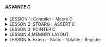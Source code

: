 ##### ADVANCE C

<details>
  <summary>LESSION 1: Compiler - Macro C</summary>
  
    - Định nghĩa Macro bằng lệnh chỉ thị #define kèm theo với một tên hoặc một hàm bất kỳ
        VD: #define var 100 
    - Trong quá trình tiền xủ lý(preprocessors), nếu xuất hiện một macro var thì bộ preprocessors sẽ thay thế các macro đó bằng 100
    - Macro có thể chứa hàm số, các tham số ở trong macro có thể là bất kì kiểu dữ liệu nào
  
</details>

<details>
  <summary>LESSON 2: STDARG - ASSERT C</summary>
  
    - Thư viện stdarg được sử dụng làm việc với các input parameter không xác định. VD: printf, scanf.
        Các tham số:
          1. va_list:là một kiểu dữ liệu để đại diện cho danh sách các đối số biến đổi
          2. va_start: Bắt đầu một danh sách đối số biến đổi. Nó cần được gọi trước khi truy cập các đối số biến đổi đầu tiên
          3. va_arg: Truy cập một đối số trong danh sách. Hàm này nhận một đối số của kiểu được xác định bởi tham số thứ
          4. va_end: Kết thúc việc sử dụng danh sách đối số biến đổi. Nó cần được gọi trước khi kết thúc hàm
    - Thư viện assert 
          1. Cung cấp macro assert.
          2. Macro này được sử dụng để kiểm tra một điều kiện.
          3. Nếu điều kiện đúng (true), không có gì xảy ra và chương trình tiếp tục thực thi.
          4. Nếu điều kiện sai (false), chương trình dừng lại và thông báo một thông điệp lỗi.
          5. Dùng trong debug, dùng #define NDEBUG để tắt debug
 </details>  
 
<details>
  <summary>LESSON 3: POINTER C</summary>

    - Mỗi một biến sẽ có một địa chỉ khác nhau
    - Con trỏ là một biến được khai báo dùng để trỏ tới địa chỉ khác, được khai báo: datatype *ptr. VD: int *p
    - Khi khai báo p = &a thì p sẽ trỏ tới và lưu địa chỉ của biến a. Dùng deference(*) để lấy giá trị mà con trỏ trỏ tới
    
    ● Con trỏ hàm:
        Là 1 con trỏ trỏ tới 1 hàm, là 1 biến lưu trữ địa chỉ của hàm, gọi hàm thông qua con trỏ
        Ứng dụng trong những tình huống cần truyền các hàm như tham số cho một hàm khác. VD:
                      #include <stdio.h>
                      
                       int a = 15;
                       int b = 2;

                      int multiply(){
                      return a * b; 
                      }

                      void print(int (*funcptr)())
                      {
                          printf( "The value of the product is: " ,funcptr() );
                      }

                      int main()
                      {
                          print(multiply);
                          return 0;
                      }
               
    ● #Pointer to Constant:
        Con trỏ hằng: là 1 con trỏ không thể thay đổi giá trị tại địa chỉ mà nó trỏ đến,có thể thay đổi địa chỉ con trỏ trỏ tới
            const <kiểu dữ liệu> * < tên con trỏ>

    ● #Constant to Pointer
        Hằng con trỏ: Giống mảng 1 chiều, địa chỉ mà con trỏ trỏ tới không thể thay đổi, giá trị có thể thay đổi được
            <kiểu dữ liệu> * const <tên con trỏ>

    ● #Pointer to Pointer
        Là con trỏ trỏ tới 1 con trỏ khác, sử dụng để lưu địa chỉ của con trỏ

    ● #Null Pointer
        Là một con trỏ không trỏ đến bất kỳ đối tượng hoặc vùng nhớ cụ thể nào,kiểm tra xem một con trỏ đã được khởi tạo và có trỏ đến một vùng nhớ hợp lệ chưa
		    Nên khởi tạo con trỏ là null nếu nó chưa trỏ đến một địa chỉ cụ thể nào

 </details> 


 <details>
   <summary>LESSON 4:MEMORY LAYOUT</summary>
   
      Memory layout gồm 5 phần chính: Text Segment, Initialized Data Segment, Uninitialized Data Segment, Heap và Stack
      
	![Mô tả ảnh](https://raw.githubusercontent.com/PhanAnhUTE/Advanced-C-C-/refs/heads/main/a.jpg)
          
      ● Text Segment
        Sau khi compile chương trình thì sẽ có những file nhị phân (những file mà được dùng để execute chương trình khi đổ vào RAM), những file nhị phân (.o) này chứa những cái instructions. Và những cái instructions này sẽ stored ở Text Segment of the memory
		    Text segment chỉ có thể ở chế độ read
      
      ● Initialized Data
        Initialized Data (Data Segment - Dữ liệu đã được khởi tạo chứa:
		        Biến toàn cục được khởi tạo với giá # 0
		        Biến static được khởi tao với giá trị # 0
		        Có quyền đọc và ghi

      ● Uninitialized Data
        Uninitialized Data(BSS - Dữ liệu Chưa Khởi Tạo) chứa:
            Biến toàn cục khởi tọa với giá trị bằng 0 hoặc không gán giá trị
				    Chứa biến static được gán với giá trị khởi tạo là 0
    				Có quyền đọc, ghi
        
      ● Heap
      Dùng cho bộ nhớ để cấp phát động( trong thời gian chạy chương trình).
      Có thể điều khiển quá trình cấp phát hoặc giải phóng bộ nhớ bằng các câu lệnh như malloc, calloc, relloc. free, delete,...
      Khi dùng xong thì phải free nếu không sẽ bị leak memory
        Malloc: Cấp phát bộ nhớ có kích thước nhất định, giá trị trong bộ nhớ là ngẫu nhiên, giá trị rác
			  Calloc: Cấp phát 1 mảng n phần tử, mỗi phần tử có kích thước nhất định và khởi tạo tất cả phần tử về 0
			  Realloc: Thay đổi kích thước của bộ nhớ đã được cấp phát trước đó

      ● Stack
        Khác với Heap thì Stack là một vùng nhớ được cấp phát tự động
        Chứa các biến cục bộ, tham số truyền vào
		    Có quyền đọc,ghi 
        Mỗi khi các function được gọi thì nó sẽ được push vào vùng stack
    		Sau khi ra khỏi hàm sẽ thu hồi vùng nhớ

</details> 
     
<details>
  <summary>LESSON 5: Extern - Static - Volatile - Register</summary>

  ## Extern
      Là tham chiếu của 1 biến, hàm đã được định nghĩa ở file khác, phải là toàn cục

  ## Static
      ● Static với biến cục bộ:
				Chỉ có giá trị trong hàm nhưng khi ra khỏi hàm không bị mất đi	
      
    
			● Static với biến toàn cục:
				Được khai báo ở bên ngoài tất cả các hàm, có thể truy cập từ bất kỳ hàm nào trong file
				File khác không thể sử dụng biến này để tránh xung đột

  ## Volatile
      Thông báo cho compiler không được tối ưu hóa biến này

			Cho biết cho trình biên dịch rằng nó có thể thay đổi bất kỳ lúc 
   
				volatile int count;

					void ISR() {
					count++;
					}

					int main() {
					while (1) {
					// do something
					}
					return 0;
					}

					Trong ví dụ này, chúng ta khai báo biến "count" là volatile để cho biết rằng nó có thể được thay đổi bởi một ISR
					Nếu không có từ khóa volatile, trình biên dịch có thể tối ưu mã và giả định rằng "count" sẽ không bao giờ thay đổi,
					dẫn đến hành vi không mong muốn
  ## Register
        Là biến yêu cầu lưu nó vào thanh ghi trong PC, giúp tăng tốc độ thực thi chương trình
        ALU (2)  <=> Register (3) ->  <- (1)  Ram
					![image](https://github.com/user-attachments/assets/8722e556-0b65-405c-9c64-2caee0e0ea2a)

        
				  Khi thêm từ khóa register để khai báo biến, thì tức là ta đã yêu cầu trình biên dịch ưu tiên đặc biệt dành luôn vùng register để chứa biến đó. 
				  Và hiển nhiên khi thực hiện tính toán trên biến đó thì giảm được bước 1 và 3, 
				  Giảm bớt thủ tục thì hiệu năng nó tăng lên
      

     
     

      
        
     



















            

